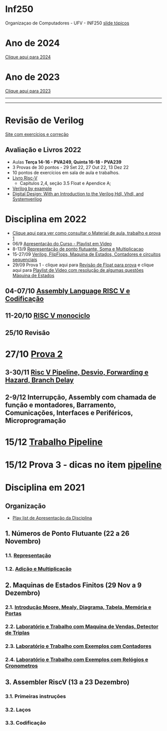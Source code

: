 # Inf250
Organizaçao de Computadores - UFV - INF250 [slide tópicos](https://excalidraw.com/#json=lxkRqRt4C_q_QTG34B07x,KQ6PQ1XiF9tY5UOHjkEzeA) 


# Ano de 2024

[Clique aqui para 2024](https://github.com/arduinoufv/inf250/tree/master/2024)

# Ano de 2023

[Clique aqui para 2023](https://github.com/arduinoufv/inf250/tree/master/2023)

---

---


# Revisão de Verilog 

[Site com exercícios e correção](https://hdlbits.01xz.net/wiki/Main_Page)

## Avaliação e Livros 2022
* Aulas  **Terça 14-16 - PVA249, Quinta 16-18 - PVA239**
* 3 Provas de 30 pontos - 29 Set 22, 27 Out 22, 13 Dez 22
* 10 pontos de exercícios em sala de aula e trabalhos.
* [Livro Risc-V](http://home.ustc.edu.cn/~louwenqi/reference_books_tools/Computer%20Organization%20and%20Design%20RISC-V%20edition.pdf)
  * Capitulos 2,4, seção 3.5 Float e Apendice A; 
* [Verilog by example](http://www.readler.com/books2.html)
* [Digital Design: With an Introduction to the Verilog Hdl, Vhdl, and Systemverilog](https://www.amazon.com.br/Digital-Design-Introduction-Verilog-SystemVerilog/dp/0134549899)


# Disciplina em 2022 

* [Clique aqui para ver como consultar o Material de aula, trabalho e prova 1](https://youtu.be/UHDKfZkfFFs)
*  06/9 [Apresentação do Curso - Playlist em Video](https://www.youtube.com/playlist?list=PLcvOyD_LMr6nYi6w0TcXUlAwvoS43zOpX) 
* 8-13/9 [Representação de ponto flutuante, Soma e Multiplicacao](https://github.com/arduinoufv/inf250/tree/master/Float#1-representa%C3%A7%C3%A3o-de-ponto-flutuante-simplificada-do-ieee-754)
* 15-27/09  [Verilog, FlipFlops, Maquina de Estados, Contadores e circuitos sequenciais](https://github.com/arduinoufv/inf250/tree/master/Maquina%20de%20Estados%20Finitos)
* 29/09  Prova 1 - clique aqui para [Revisão de Float para prova](https://www.youtube.com/playlist?list=PLcvOyD_LMr6lo4l-pWrpYbP-9z6vwBz4K) e clique aqui para [Playlist de Video com resolução de algumas questões Máquina de Estados](https://www.youtube.com/playlist?list=PLcvOyD_LMr6lQUqJcxjS7PHEf4RIbK2SF) 
## 04-07/10 [Assembly Language RISC V e Codificação](https://github.com/arduinoufv/inf250/tree/master/Assembler_Risc_V)
## 11-20/10  [RISC V monociclo](https://github.com/arduinoufv/inf250/tree/master/Processador_single_RISCV)
## 25/10   Revisão
# 27/10 [Prova 2](https://github.com/arduinoufv/inf250/tree/master/Assembler_Risc_V/prova2_2022)

## 3-30/11 [Risc V Pipeline, Desvio, Forwarding e Hazard, Branch Delay](https://github.com/arduinoufv/inf250/blob/master/pipeline/README.md)
## 2-9/12  Interrupção, Assembly com chamada de função e montadores, Barramento, Comunicações, Interfaces e Periféricos, Microprogramação

# 15/12 [Trabalho Pipeline](https://colab.research.google.com/drive/1DH1vJH-RvLof7AEjKyFpFilaC4d0hvLW?usp=sharing)
# 15/12 Prova 3 - dicas no item [pipeline](https://github.com/arduinoufv/inf250/blob/master/pipeline/README.md)




# Disciplina em 2021

## Organização
* [Play list de Apresentação da Disciplina](https://www.youtube.com/playlist?list=PLcvOyD_LMr6lWlc-LhWJM3s-0ObMkf9RH)

## 1. Números de Ponto Flutuante  (22 a 26 Novembro)
### 1.1. [Representação](https://github.com/arduinoufv/inf250/tree/master/Float#1-representa%C3%A7%C3%A3o-de-ponto-flutuante-simplificada-do-ieee-754)
### 1.2. [Adição e  Multiplicação](https://github.com/arduinoufv/inf250/tree/master/Float#1-representa%C3%A7%C3%A3o-de-ponto-flutuante-simplificada-do-ieee-754)
## 2. Maquinas de Estados Finitos (29 Nov a 9 Dezembro)
### 2.1. [Introdução Moore, Mealy, Diagrama, Tabela, Memória e Portas](https://github.com/arduinoufv/inf250/tree/master/Maquina%20de%20Estados%20Finitos#maquina-de-estados-finitos)
### 2.2. [Laboratório e Trabalho com Maquina de Vendas, Detector de Triplas](https://colab.research.google.com/drive/1ug2SJxz-u-Cb0EpXEn_eSnOvqpQE4EFh?usp=sharing)
### 2.3. [Laboratório e Trabalho com Exemplos com Contadores](https://colab.research.google.com/drive/1IbYN7mq5kUhaqTWDolTMkwhBD71d4jPy?usp=sharing)
### 2.4. [Laboratório e Trabalho com  Exemplos com Relógios e Cronometros](https://colab.research.google.com/drive/17zBVNhSw3DxJ9cNFpcAcIWuYqJYgGbGP?usp=sharing)
## 3. Assembler RiscV (13 a 23 Dezembro)
### 3.1. Primeiras instruções
### 3.2. Laços
### 3.3. Codificação
